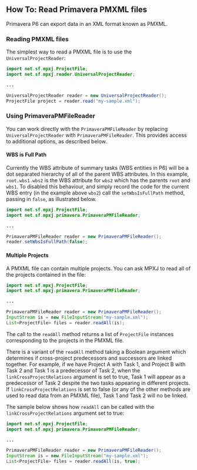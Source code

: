 ## How To: Read Primavera PMXML files
Primavera P6 can export data in an XML format known as PMXML.

### Reading PMXML files
The simplest way to read a PMXML file is to use the `UniversalProjectReader`:

```java
import net.sf.mpxj.ProjectFile;
import net.sf.mpxj.reader.UniversalProjectReader;

...

UniversalProjectReader reader = new UniversalProjectReader();
ProjectFile project = reader.read("my-sample.xml");
```

### Using PrimaveraPMFileReader
You can work directly with the `PrimaveraPMFileReader` by replacing `UniversalProjectReader` with `PrimaveraPMFileReader`.
This provides access to additional options, as described below.

#### WBS is Full Path
Currently the WBS attribute of summary tasks (WBS entities in P6) will be a dot
separated hierarchy of all of the parent WBS attributes.
In this example, `root.wbs1.wbs2` is the WBS attribute for `wbs2` which has
the parents `root` and `wbs1`. To disabled this behaviour, and simply record
the code for the current WBS entry (in the example above `wbs2`) call the
`setWbsIsFullPath` method, passing in `false`, as illustrated below.  


```java
import net.sf.mpxj.ProjectFile;
import net.sf.mpxj.primavera.PrimaveraPMFileReader;

...

PrimaveraPMFileReader reader = new PrimaveraPMFileReader();
reader.setWbsIsFullPath(false);
```

#### Multiple Projects
A PMXML file can contain multiple projects. You can ask MPXJ to read all of the projects contained in the file:

```java
import net.sf.mpxj.ProjectFile;
import net.sf.mpxj.primavera.PrimaveraPMFileReader;

...

PrimaveraPMFileReader reader = new PrimaveraPMFileReader();
InputStream is = new FileInputStream("my-sample.xml");
List<ProjectFile> files = reader.readAll(is);
```

The call to the `readAll` method returns a list of `ProjectFile` instances corresponding
to the projects in the PMXML file.

There is a variant of the `readAll` method taking a Boolean argument which determines
if cross-project predecessors and successors are linked together. For example, if we
have Project A with Task 1, and Project B with Task 2 and Task 1 is a predecessor of Task 2,
when the `linkCrossProjectRelations` argument is set to true, Task 1 will appear as a predecessor
of Task 2 despite the two tasks appearing in different projects. If `linkCrossProjectRelations` is set
to false (or any of the other methods are used to read data from an PMXML file),
Task 1 and Task 2 will no be linked.

The sample below shows how `readAll` can be called with the `linkCrossProjectRelations`
argument set to true:

```java
import net.sf.mpxj.ProjectFile;
import net.sf.mpxj.primavera.PrimaveraPMFileReader;

...

PrimaveraPMFileReader reader = new PrimaveraPMFileReader();
InputStream is = new FileInputStream("my-sample.xml");
List<ProjectFile> files = reader.readAll(is, true);
```
